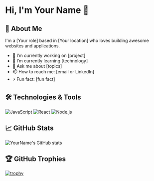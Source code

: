# Hi, I'm Your Name 👋

## 🚀 About Me
I'm a [Your role] based in [Your location] who loves building awesome websites and applications.

- 🔭 I’m currently working on [project]
- 🌱 I’m currently learning [technology]
- 💬 Ask me about [topics]
- 📫 How to reach me: [email or LinkedIn]
- ⚡ Fun fact: [fun fact]

## 🛠️ Technologies & Tools
![JavaScript](https://img.shields.io/badge/-JavaScript-black?style=flat-square&logo=javascript)
![React](https://img.shields.io/badge/-React-black?style=flat-square&logo=react)
![Node.js](https://img.shields.io/badge/-Node.js-black?style=flat-square&logo=node.js)
<!-- Add more badges -->

## 📈 GitHub Stats
![YourName's GitHub stats](https://github-readme-stats.vercel.app/api?username=your-github-username&show_icons=true&theme=tokyonight)

## 🏆 GitHub Trophies
[![trophy](https://github-profile-trophy.vercel.app/?username=your-github-username&theme=onedark)](https://github.com/ryo-ma/github-profile-trophy)
